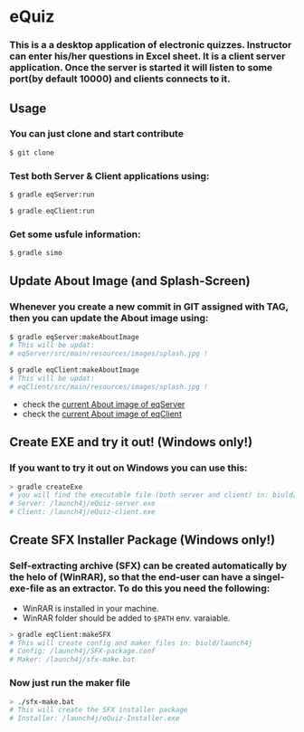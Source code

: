 # **eQuiz**
### This is a a desktop application of electronic quizzes. Instructor can enter his/her questions in Excel sheet. It is a client server application. Once the server is started it will listen to some port(by default 10000) and clients connects to it.

## **Usage**
### You can just clone and start contribute
```bash
$ git clone
```
### Test both Server & Client applications using:
```bash
$ gradle eqServer:run 

$ gradle eqClient:run 
```
### Get some usfule information:
```bash
$ gradle simo
```

## **Update About Image (and Splash-Screen)**
### Whenever you create a new commit in GIT assigned with TAG, then you can update the About image using:
```bash
$ gradle eqServer:makeAboutImage
# This will be updat:
# eqServer/src/main/resources/images/splash.jpg !

$ gradle eqClient:makeAboutImage
# This will be updat:
# eqClient/src/main/resources/images/splash.jpg !
```
* check the [current About image of eqServer](eqServer\src\main\resources\images\splash.jpg)
* check the [current About image of eqClient](eqClient\src\main\resources\images\splash.jpg)


## **Create EXE and try it out! (Windows only!)**
### If you want to try it out on Windows you can use this:
```bash
> gradle createExe
# you will find the executable file (both server and client) in: biuld/launch4j
# Server: /launch4j/eQuiz-server.exe
# Client: /launch4j/eQuiz-client.exe
```

## **Create SFX Installer Package (Windows only!)**
### Self-extracting archive (SFX) can be created automatically by the helo of **(WinRAR)**, so that the end-user can have a singel-exe-file as an extractor. To do this you need the following:
* WinRAR is installed in your machine.
* WinRAR folder should be added to `$PATH` env. varaiable.
```bash
> gradle eqClient:makeSFX
# This will create config and maker files in: biuld/launch4j
# Config: /launch4j/SFX-package.conf
# Maker: /launch4j/sfx-make.bat
```
### Now just run the maker file
```bash
> ./sfx-make.bat
# This will create the SFX installer package 
# Installer: /launch4j/eQuiz-Installer.exe
```


[comment]: 
<https://help.github.com/en/github/writing-on-github/basic-writing-and-formatting-syntax> (Check Markdown Syntax)


[//]: <> (This is also a comment.)